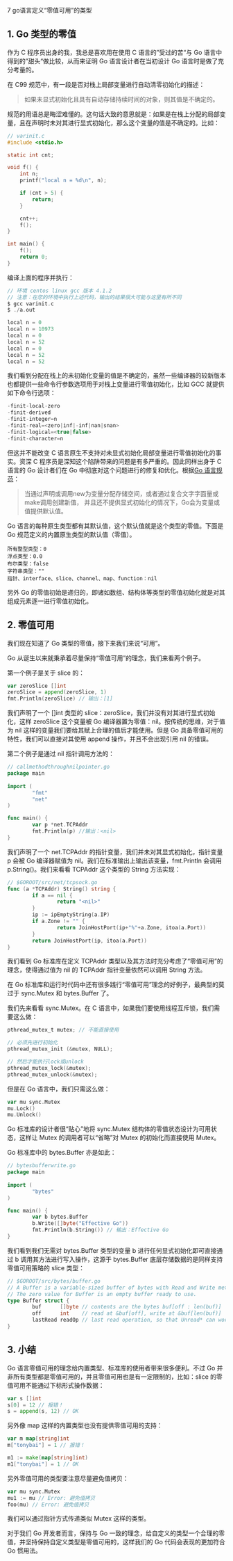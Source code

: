 7 go语言定义“零值可用”的类型

## 1. Go 类型的零值

作为 C 程序员出身的我，我总是喜欢用在使用 C 语言的”受过的苦“与 Go 语言中得到的”甜头“做比较，从而来证明 Go 语言设计者在当初设计 Go 语言时是做了充分考量的。

在 C99 规范中，有一段是否对栈上局部变量进行自动清零初始化的描述：

> 如果未显式初始化且具有自动存储持续时间的对象，则其值是不确定的。

规范的用语总是晦涩难懂的。这句话大致的意思就是：如果是在栈上分配的局部变量，且在声明时未对其进行显式初始化，那么这个变量的值是不确定的。比如：

```c
// varinit.c
#include <stdio.h>

static int cnt;

void f() {
    int n;
    printf("local n = %d\n", n);

    if (cnt > 5) {
        return;
    }

    cnt++;
    f();
}

int main() {
    f();
    return 0;
}
```

编译上面的程序并执行：

```c
// 环境 centos linux gcc 版本 4.1.2
// 注意：在您的环境中执行上述代码，输出的结果很大可能与这里有所不同
$ gcc varinit.c
$ ./a.out

local n = 0
local n = 10973
local n = 0
local n = 52
local n = 0
local n = 52
local n = 52
```

我们看到分配在栈上的未初始化变量的值是不确定的，虽然一些编译器的较新版本也都提供一些命令行参数选项用于对栈上变量进行零值初始化，比如 GCC 就提供如下命令行选项：

```c
-finit-local-zero
-finit-derived
-finit-integer=n
-finit-real=<zero|inf|-inf|nan|snan>
-finit-logical=<true|false>
-finit-character=n
```

但这并不能改变 C 语言原生不支持对未显式初始化局部变量进行零值初始化的事实。资深 C 程序员是深知这个陷阱带来的问题是有多严重的。因此同样出身于 C 语言的 Go 设计者们在 Go 中彻底对这个问题进行的修复和优化。根据[Go 语言规范](https://tip.golang.org/ref/spec#The_zero_value)：

> 当通过声明或调用new为变量分配存储空间，或者通过复合文字字面量或make调用创建新值，
> 并且还不提供显式初始化的情况下，Go会为变量或值提供默认值。

Go 语言的每种原生类型都有其默认值，这个默认值就是这个类型的零值。下面是 Go 规范定义的内置原生类型的默认值（零值）。

```
所有整型类型：0
浮点类型：0.0
布尔类型：false
字符串类型：""
指针、interface、slice、channel、map、function：nil
```

另外 Go 的零值初始是递归的，即诸如数组、结构体等类型的零值初始化就是对其组成元素逐一进行零值初始化。

## 2. 零值可用

我们现在知道了 Go 类型的零值，接下来我们来说“可用”。

Go 从诞生以来就秉承着尽量保持“零值可用”的理念，我们来看两个例子。

第一个例子是关于 slice 的：

```go
var zeroSlice []int
zeroSlice = append(zeroSlice, 1)
fmt.Println(zeroSlice) // 输出：[1]
```

我们声明了一个 []int 类型的 slice：zeroSlice，我们并没有对其进行显式初始化，这样 zeroSlice 这个变量被 Go 编译器置为零值：nil。按传统的思维，对于值为 nil 这样的变量我们要给其赋上合理的值后才能使用。但是 Go 具备零值可用的特性，我们可以直接对其使用 append 操作，并且不会出现引用 nil 的错误。

第二个例子是通过 nil 指针调用方法的：

```go
// callmethodthroughnilpointer.go
package main
  
import (
        "fmt"
        "net"
)

func main() {
        var p *net.TCPAddr
        fmt.Println(p) //输出：<nil>
}
```

我们声明了一个 net.TCPAddr 的指针变量，我们并未对其显式初始化，指针变量 p 会被 Go 编译器赋值为 nil。我们在标准输出上输出该变量，fmt.Println 会调用 p.String()。我们来看看 TCPAddr 这个类型的 String 方法实现：

```go
// $GOROOT/src/net/tcpsock.go
func (a *TCPAddr) String() string {
        if a == nil {
                return "<nil>"
        }
        ip := ipEmptyString(a.IP)
        if a.Zone != "" {
                return JoinHostPort(ip+"%"+a.Zone, itoa(a.Port))
        }
        return JoinHostPort(ip, itoa(a.Port))
}
```

我们看到 Go 标准库在定义 TCPAddr 类型以及其方法时充分考虑了“零值可用”的理念，使得通过值为 nil 的 TCPAddr 指针变量依然可以调用 String 方法。

在 Go 标准库和运行时代码中还有很多践行“零值可用”理念的好例子，最典型的莫过于 sync.Mutex 和 bytes.Buffer 了。

我们先来看看 sync.Mutex。在 C 语言中，如果我们要使用线程互斥锁，我们需要这么做：

```c
pthread_mutex_t mutex; // 不能直接使用

// 必须先进行初始化
pthread_mutex_init (&mutex, NULL);

// 然后才能执行lock或unlock
pthread_mutex_lock(&mutex); 
pthread_mutex_unlock(&mutex); 
```

但是在 Go 语言中，我们只需这么做：

```go
var mu sync.Mutex
mu.Lock()
mu.Unlock()
```

Go 标准库的设计者很“贴心”地将 sync.Mutex 结构体的零值状态设计为可用状态，这样让 Mutex 的调用者可以“省略”对 Mutex 的初始化而直接使用 Mutex。

Go 标准库中的 bytes.Buffer 亦是如此：

```go
// bytesbufferwrite.go
package main
  
import (
        "bytes"
)

func main() {
        var b bytes.Buffer
        b.Write([]byte("Effective Go"))
        fmt.Println(b.String()) // 输出：Effective Go
}
```

我们看到我们无需对 bytes.Buffer 类型的变量 b 进行任何显式初始化即可直接通过 b 调用其方法进行写入操作，这源于 bytes.Buffer 底层存储数据的是同样支持零值可用策略的 slice 类型：

```go
// $GOROOT/src/bytes/buffer.go
// A Buffer is a variable-sized buffer of bytes with Read and Write methods.
// The zero value for Buffer is an empty buffer ready to use.
type Buffer struct {
        buf      []byte // contents are the bytes buf[off : len(buf)]
        off      int    // read at &buf[off], write at &buf[len(buf)]
        lastRead readOp // last read operation, so that Unread* can work correctly.
}
```

## 3. 小结

Go 语言零值可用的理念给内置类型、标准库的使用者带来很多便利。不过 Go 并非所有类型都是零值可用的，并且零值可用也是有一定限制的，比如：slice 的零值可用不能通过下标形式操作数据：

```go
var s []int
s[0] = 12 // 报错！
s = append(s, 12) // OK
```

另外像 map 这样的内置类型也没有提供零值可用的支持：

```go
var m map[string]int
m["tonybai"] = 1 // 报错！

m1 := make(map[string]int)
m1["tonybai"] = 1 // OK
```

另外零值可用的类型要注意尽量避免值拷贝：

```go
var mu sync.Mutex
mu1 := mu // Error: 避免值拷贝
foo(mu) // Error: 避免值拷贝
```

我们可以通过指针方式传递类似 Mutex 这样的类型。

对于我们 Go 开发者而言，保持与 Go 一致的理念，给自定义的类型一个合理的零值，并坚持保持自定义类型是零值可用的，这样我们的 Go 代码会表现的更加符合 Go 惯用法。
